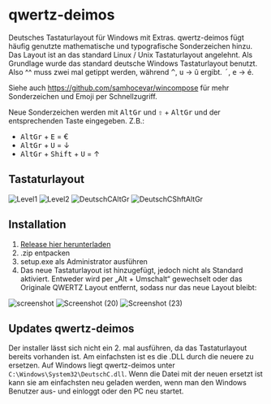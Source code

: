 # qwertz-deimos
Deutsches Tastaturlayout für Windows mit Extras. qwertz-deimos fügt häufig genutzte mathematische und typografische Sonderzeichen hinzu. Das Layout ist an das standard Linux / Unix Tastaturlayout angelehnt. Als Grundlage wurde das standard deutsche Windows Tastaturlayout benutzt. Also ^^ muss zwei mal getippt werden, während <kbd>^</kbd>, <kbd>u</kbd> → û ergibt. <kbd>´</kbd>, <kbd>e</kbd> → é.

Siehe auch https://github.com/samhocevar/wincompose für mehr Sonderzeichen und Emoji per Schnellzugriff.

Neue Sonderzeichen werden mit <kbd>AltGr</kbd> und <kbd>⇧</kbd> + <kbd>AltGr</kbd> und der entsprechenden Taste eingegeben. Z.B.:

- <kbd>AltGr</kbd> + <kbd>E</kbd> = €
- <kbd>AltGr</kbd> + <kbd>U</kbd> = ↓
- <kbd>AltGr</kbd> + <kbd>Shift</kbd> + <kbd>U</kbd> = ↑

## Tastaturlayout
![Level1](https://github.com/Deimos-94/qwertz-deimos/assets/152740142/ac3332f5-a7f3-4903-afce-aea57e989cdd)
![Level2](https://github.com/Deimos-94/qwertz-deimos/assets/152740142/781c7d93-ea7c-4f33-ad4d-8462db30793e)
![DeutschCAltGr](https://github.com/Deimos-94/qwertz-deimos/assets/152740142/55a5e202-6943-4323-a3a3-f2bd7de7375a)
![DeutschCShftAltGr](https://github.com/Deimos-94/qwertz-deimos/assets/152740142/7002da09-fbb7-431e-bf58-9a400f04cb0a)

## Installation
1. [Release hier herunterladen](https://github.com/Deimos-94/qwertz-deimos/releases/latest)
2. .zip entpacken
3. setup.exe als Administrator ausführen
4. Das neue Tastaturlayout ist hinzugefügt, jedoch nicht als Standard aktiviert. Entweder wird per „Alt + Umschalt“ gewechselt oder das Originale QWERTZ Layout entfernt, sodass nur das neue Layout bleibt:

![screenshot](https://github.com/Deimos-94/qwertz-deimos/assets/152740142/dbe00a7d-a811-4840-a960-5395321261c3)
![Screenshot (20)](https://github.com/Deimos-94/qwertz-deimos/assets/152740142/d528df04-c0dd-4126-8053-d091719dd89d)
![Screenshot (23)](https://github.com/Deimos-94/qwertz-deimos/assets/152740142/29e90d68-3b21-4e47-adc3-062c221eb367)

## Updates qwertz-deimos
Der installer lässt sich nicht ein 2. mal ausführen, da das Tastaturlayout bereits vorhanden ist. Am einfachsten ist es die .DLL durch die neuere zu ersetzen. Auf Windows liegt qwertz-deimos unter `C:\Windows\System32\DeutschC.dll`. Wenn die Datei mit der neuen ersetzt ist kann sie am einfachsten neu geladen werden, wenn man den Windows Benutzer aus- und einloggt oder den PC neu startet.
